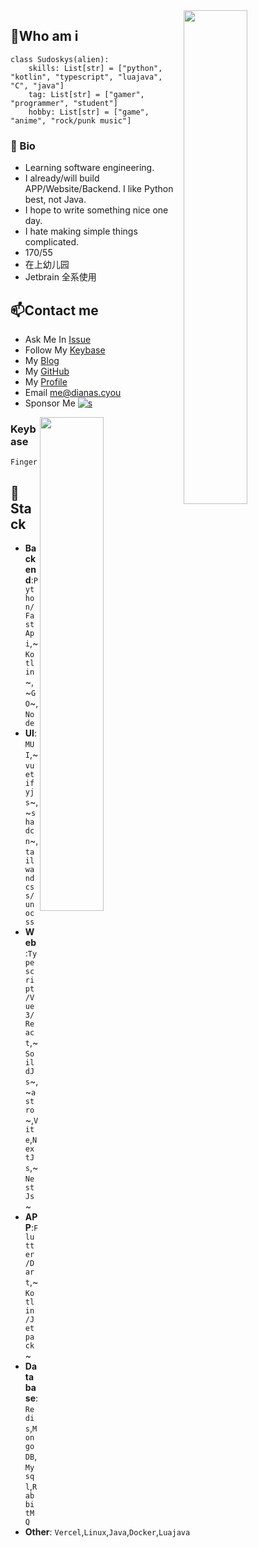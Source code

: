 
<a href="https://profile.codersrank.io/user/sudoskys/">
<img width="45%" align="right" src="https://metrics.lecoq.io/sudoskys?template=classic&languages=1&isocalendar=1&base=header%2C%20activity%2C%20community%2C%20repositories%2C%20metadata&base.indepth=false&base.hireable=false&base.skip=false&isocalendar=false&isocalendar.duration=half-year&languages=false&languages.ignored=HTML%2CCSS%2CSCSS%2CTeX&languages.skipped=Blog&languages.limit=8&languages.threshold=0%25&languages.other=false&languages.colors=github&languages.sections=most-used&languages.indepth=false&languages.analysis.timeout=15&languages.categories=markup%2C%20programming&languages.recent.categories=markup%2C%20programming&languages.recent.load=300&languages.recent.days=14&config.timezone=Asia%2FShanghai" />
</a>

<!--
<img width="50%" align="right" src="https://cr-skills-chart-widget.azurewebsites.net/api/api?username=sudoskys&skills=Java,JSON,HTML,JavaScript,,Python,Shell,TypeScript,Vue" />
-->

##  👋Who am i

```python3
class Sudoskys(alien):
    skills: List[str] = ["python", "kotlin", "typescript", "luajava", "C", "java"]
    tag: List[str] = ["gamer", "programmer", "student"]
    hobby: List[str] = ["game", "anime", "rock/punk music"]
```

### 🥕 Bio

- Learning software engineering.
- I already/will build APP/Website/Backend. I like Python best, not Java.
- I hope to write something nice one day.
- I hate making simple things complicated.
- 170/55
- 在上幼儿园
- Jetbrain 全系使用


## 📫Contact me

-   Ask Me In [Issue](https://github.com/sudoskys/sudoskys/issues)
-   Follow My [Keybase](https://keybase.io/alicecoco)
-   My [Blog](https://blog.dianas.cyou)
-   My [GitHub](https://github.com/sudoskys)
-   My [Profile](https://profile.codersrank.io/user/sudoskys/)
-   Email [me@dianas.cyou](mailto:me@dianas.cyou)
-   Sponsor Me [![s](https://img.shields.io/badge/Buyme-food-DB94A2)](https://afdian.net/a/Suki1077)


<a href="https://wakatime.com">
<img width="45%" align="right" src="https://wakatime.com/share/@fe5f18fa-b0f1-4530-aa8d-ee63139b338d/47b57812-1c32-44b7-94ba-56f3d911e425.png" />
</a>

### Keybase
```finger print
Fingerprint=3f9595ba83dc24692b5388d9a7639ce0c4d18c1b
```

## 🥕 Stack
- **Backend**:`Python/FastApi`,~`Kotlin`~,~`GO`~,`Node`
- **UI**:`MUI`,~`vuetifyjs`~,~`shadcn`~,`tailwandcss/unocss`
- **Web**:`Typescript/Vue3/React`,~`SoildJs`~,~`astro`~,`Vite`,`NextJs`,~`NestJs`~
- **APP**:`Flutter/Dart`,~`Kotlin/Jetpack`~
- **Database**:`Redis`,`MongoDB`,`Mysql`,`RabbitMQ`
- **Other**: `Vercel`,`Linux`,`Java`,`Docker`,`Luajava`

<!--
![Python](http://img.shields.io/badge/Python-3776AB?style=flat-square&logo=python&logoColor=ffffff)
![Lua](https://img.shields.io/badge/lua-%232C2D72.svg?style=flat-square&logo=lua&logoColor=white)
![MongoDB](https://img.shields.io/badge/MongoDB-%234ea94b.svg?style=flat-square&logo=mongodb&logoColor=white)
![Redis](https://img.shields.io/badge/redis-%23DD0031.svg?style=flat-square&logo=redis&logoColor=white)
![Docker](https://img.shields.io/badge/docker-%230db7ed.svg?style=flat-square&logo=docker&logoColor=white)
![C++](https://img.shields.io/badge/c-%2300599C.svg?style=flat-square&logo=c++&logoColor=white)
![Vercel](https://img.shields.io/badge/vercel-%23000000.svg?style=flat-square&logo=vercel&logoColor=white)

------------

![a](https://github.com/sudoskys/sudoskys/blob/main/love.jpeg)
-->

